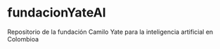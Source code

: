 # fundacionYateAI
Repositorio de la fundación Camilo Yate para la inteligencia artificial  en Colombioa
